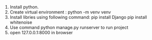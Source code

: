 1. Install python.
2. Create virtual environment : python -m venv venv
3. Install libries using following command:
     pip install Django
     pip install whitenoise
4. Use command     python manage.py runserver       to run project
5. open 127.0.0.1:8000 in browser

